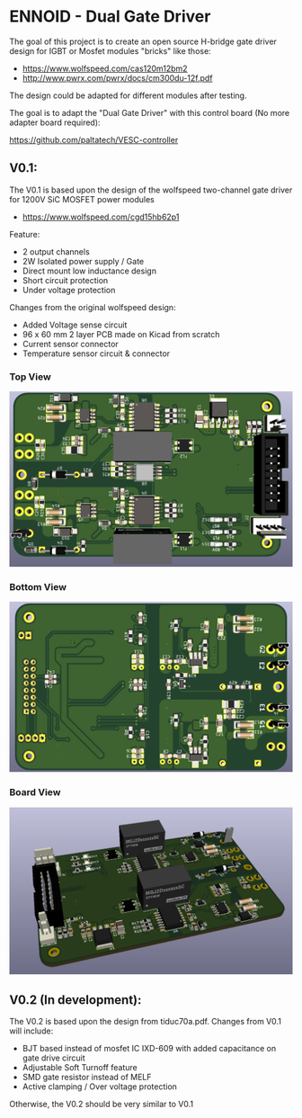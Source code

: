 # ENNOID - Dual Gate Driver

The goal of this project is to create an open source H-bridge gate driver design for IGBT or Mosfet modules "bricks" like those:

- https://www.wolfspeed.com/cas120m12bm2
- http://www.pwrx.com/pwrx/docs/cm300du-12f.pdf

The design could be adapted for different modules after testing.

The goal is to adapt the "Dual Gate Driver" with this control board (No more adapter board required):

https://github.com/paltatech/VESC-controller

## V0.1:

The V0.1 is based upon the design of the wolfspeed two-channel gate driver for 1200V SiC MOSFET power modules
- https://www.wolfspeed.com/cgd15hb62p1

Feature:

- 2 output channels
- 2W Isolated power supply / Gate
- Direct mount low inductance design
- Short circuit protection
- Under voltage protection


Changes from the original wolfspeed design:

- Added Voltage sense circuit
- 96 x 60 mm 2 layer PCB made on Kicad from scratch
- Current sensor connector
- Temperature sensor circuit & connector


### Top View

![alt text](V0.1-Wolfspeed/PIC/Top.png)

### Bottom View

![alt text](V0.1-Wolfspeed/PIC/Bottom.png)

### Board View

![alt text](V0.1-Wolfspeed/PIC/Angle.png)

## V0.2 (In development):

 The V0.2 is based upon the design from tiduc70a.pdf. Changes from V0.1 will include:

- BJT based instead of mosfet IC IXD-609 with added capacitance on gate drive circuit
- Adjustable Soft Turnoff feature
- SMD gate resistor instead of MELF
- Active clamping / Over voltage protection

Otherwise, the V0.2 should be very similar to V0.1
